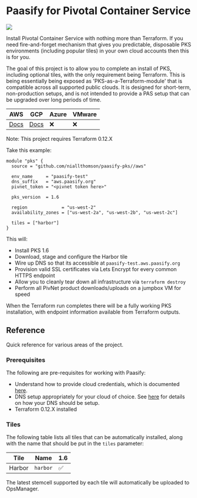 # Paasify for Pivotal Container Service

![](https://github.com/niallthomson/paasify-pks/workflows/CI/badge.svg)

Install Pivotal Container Service with nothing more than Terraform. If you need fire-and-forget mechanism that gives you predictable, disposable PKS environments (including popular tiles) in your own cloud accounts then this is for you.

The goal of this project is to allow you to complete an install of PKS, including optional tiles, with the only requirement being Terraform. This is being essentially being exposed as 'PKS-as-a-Terraform-module' that is compatible across all supported public clouds. It is designed for short-term, non-production setups, and is not intended to provide a PAS setup that can be upgraded over long periods of time.

| AWS | GCP | Azure | VMware |
|------|-----|-----|-----|
| [Docs](docs/modules/aws.md) | [Docs](docs/modules/gcp.md) | :x: | :x: |

Note: This project requires Terraform 0.12.X

Take this example:

```
module "pks" {
  source = "github.com/niallthomson/paasify-pks//aws"

  env_name     = "paasify-test"
  dns_suffix   = "aws.paasify.org"
  pivnet_token = "<pivnet token here>"

  pks_version  = 1.6

  region             = "us-west-2"
  availability_zones = ["us-west-2a", "us-west-2b", "us-west-2c"]

  tiles = ["harbor"]
}
```

This will:
- Install PKS 1.6
- Download, stage and configure the Harbor tile
- Wire up DNS so that its accessible at `paasify-test.aws.paasify.org`
- Provision valid SSL certificates via Lets Encrypt for every common HTTPS endpoint
- Allow you to cleanly tear down all infrastructure via `terraform destroy`
- Perform all PivNet product downloads/uploads on a jumpbox VM for speed

When the Terraform run completes there will be a fully working PKS installation, with endpoint information available from Terraform outputs.

## Reference

Quick reference for various areas of the project.

### Prerequisites

The following are pre-requisites for working with Paasify:
- Understand how to provide cloud credentials, which is documented [here](https://github.com/niallthomson/paasify-core/docs/handling-cloud-credentials.md).
- DNS setup appropriately for your cloud of choice. See [here](https://github.com/niallthomson/paasify-core/docs/dns-setup.md) for details on how your DNS should be setup.
- Terraform 0.12.X installed

### Tiles

The following table lists all tiles that can be automatically installed, along with the name that should be put in the `tiles` parameter:

| Tile | Name| 1.6 |
|------|-----|-----|
| Harbor | `harbor` | :white_check_mark: |

The latest stemcell supported by each tile will automatically be uploaded to OpsManager.